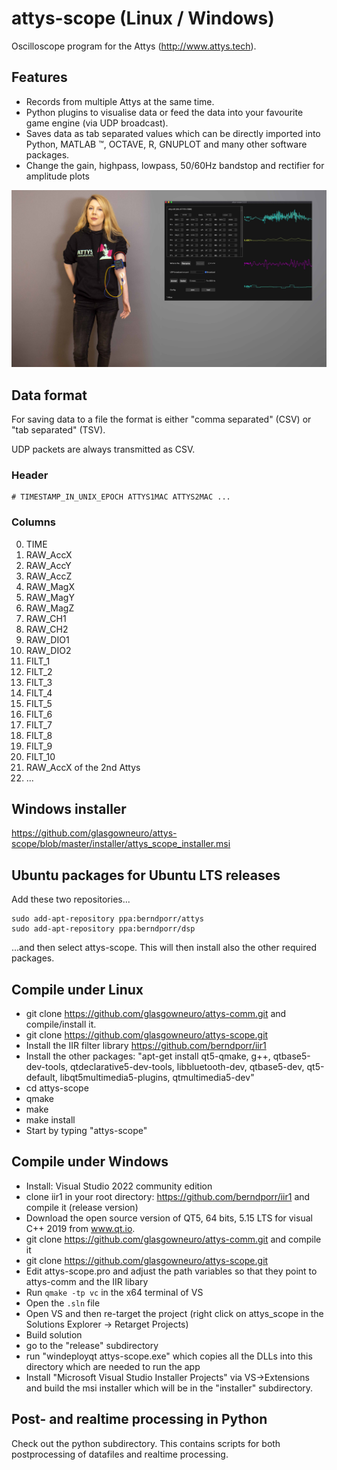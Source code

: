 # attys-scope (Linux / Windows)

Oscilloscope program for the Attys (http://www.attys.tech).

## Features

* Records from multiple Attys at the same time.
* Python plugins to visualise data or feed the data into your favourite game engine (via UDP broadcast).
* Saves data as tab separated values which can be directly imported into Python, MATLAB ™, OCTAVE, R, GNUPLOT and many other software packages.
* Change the gain, highpass, lowpass, 50/60Hz bandstop and rectifier for amplitude plots

![alt tag](attys_emg_measurement.jpg)

## Data format

For saving data to a file the format is either "comma separated" (CSV) or "tab separated" (TSV).

UDP packets are always transmitted as CSV.


### Header

```
# TIMESTAMP_IN_UNIX_EPOCH ATTYS1MAC ATTYS2MAC ...
```

### Columns

0. TIME
1. RAW_AccX
2. RAW_AccY
3. RAW_AccZ
4. RAW_MagX
5. RAW_MagY
6. RAW_MagZ
7. RAW_CH1
8. RAW_CH2
9. RAW_DIO1
10. RAW_DIO2 
11. FILT_1
12. FILT_2
13. FILT_3
14. FILT_4
15. FILT_5
16. FILT_6
17. FILT_7
18. FILT_8
19. FILT_9
20. FILT_10
21. RAW_AccX of the 2nd Attys
22. ...


## Windows installer

https://github.com/glasgowneuro/attys-scope/blob/master/installer/attys_scope_installer.msi


## Ubuntu packages for Ubuntu LTS releases
Add these two repositories...
```
sudo add-apt-repository ppa:berndporr/attys
sudo add-apt-repository ppa:berndporr/dsp
```
...and then select attys-scope. This will then install also
the other required packages.

## Compile under Linux
* git clone https://github.com/glasgowneuro/attys-comm.git and compile/install it.
* git clone https://github.com/glasgowneuro/attys-scope.git 
* Install the IIR filter library https://github.com/berndporr/iir1
* Install the other packages: "apt-get install qt5-qmake, g++, qtbase5-dev-tools, qtdeclarative5-dev-tools, libbluetooth-dev, qtbase5-dev, qt5-default, libqt5multimedia5-plugins, qtmultimedia5-dev"
* cd attys-scope
* qmake
* make
* make install
* Start by typing "attys-scope"

## Compile under Windows
* Install: Visual Studio 2022 community edition
* clone iir1 in your root directory: https://github.com/berndporr/iir1 and compile it (release version)
* Download the open source version of QT5, 64 bits, 5.15 LTS for visual C++ 2019 from www.qt.io.
* git clone https://github.com/glasgowneuro/attys-comm.git and compile it
* git clone https://github.com/glasgowneuro/attys-scope.git
* Edit attys-scope.pro and adjust the path variables so that they point to attys-comm and the IIR libary
* Run `qmake -tp vc` in the x64 terminal of VS
* Open the `.sln` file
* Open VS and then re-target the project (right click on attys_scope in the Solutions Explorer -> Retarget Projects)
* Build solution
* go to the "release" subdirectory
* run "windeployqt attys-scope.exe" which copies all the DLLs into this directory which are needed to run the app
* Install "Microsoft Visual Studio Installer Projects" via VS->Extensions and build the msi installer which will be in the "installer" subdirectory.

## Post- and realtime processing in Python
Check out the python subdirectory. This contains scripts for both postprocessing of datafiles and realtime processing.
